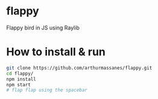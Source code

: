 # flappy
Flappy bird in JS using Raylib 

# How to install & run

```bash
git clone https://github.com/arthurmassanes/flappy.git
cd flappy/
npm install
npm start
# flap flap using the spacebar
```
